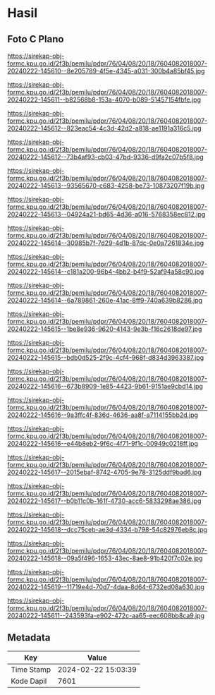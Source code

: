 # Hasil

## Foto C Plano

https://sirekap-obj-formc.kpu.go.id/2f3b/pemilu/pdpr/76/04/08/20/18/7604082018007-20240222-145610--8e205789-4f5e-4345-a031-300b4a85bf45.jpg

https://sirekap-obj-formc.kpu.go.id/2f3b/pemilu/pdpr/76/04/08/20/18/7604082018007-20240222-145611--b82568b8-153a-4070-b089-51457154fbfe.jpg

https://sirekap-obj-formc.kpu.go.id/2f3b/pemilu/pdpr/76/04/08/20/18/7604082018007-20240222-145612--823eac54-4c3d-42d2-a818-ae1191a316c5.jpg

https://sirekap-obj-formc.kpu.go.id/2f3b/pemilu/pdpr/76/04/08/20/18/7604082018007-20240222-145612--73b4af93-cb03-47bd-9336-d9fa2c07b5f8.jpg

https://sirekap-obj-formc.kpu.go.id/2f3b/pemilu/pdpr/76/04/08/20/18/7604082018007-20240222-145613--93565670-c683-4258-be73-10873207f19b.jpg

https://sirekap-obj-formc.kpu.go.id/2f3b/pemilu/pdpr/76/04/08/20/18/7604082018007-20240222-145613--04924a21-bd65-4d36-a016-5768358ec812.jpg

https://sirekap-obj-formc.kpu.go.id/2f3b/pemilu/pdpr/76/04/08/20/18/7604082018007-20240222-145614--30985b7f-7d29-4d1b-87dc-0e0a7261834e.jpg

https://sirekap-obj-formc.kpu.go.id/2f3b/pemilu/pdpr/76/04/08/20/18/7604082018007-20240222-145614--c181a200-96b4-4bb2-b4f9-52af94a58c90.jpg

https://sirekap-obj-formc.kpu.go.id/2f3b/pemilu/pdpr/76/04/08/20/18/7604082018007-20240222-145614--6a789861-260e-41ac-8ff9-740a639b8286.jpg

https://sirekap-obj-formc.kpu.go.id/2f3b/pemilu/pdpr/76/04/08/20/18/7604082018007-20240222-145615--1be8e936-9620-4143-9e3b-f16c2618de97.jpg

https://sirekap-obj-formc.kpu.go.id/2f3b/pemilu/pdpr/76/04/08/20/18/7604082018007-20240222-145615--bdb0d525-2f9c-4cf4-968f-d834d3963387.jpg

https://sirekap-obj-formc.kpu.go.id/2f3b/pemilu/pdpr/76/04/08/20/18/7604082018007-20240222-145616--673b8909-1e85-4423-9b61-9151ae9cbd14.jpg

https://sirekap-obj-formc.kpu.go.id/2f3b/pemilu/pdpr/76/04/08/20/18/7604082018007-20240222-145616--9a3ffc4f-836d-4636-aa8f-a7114155bb2d.jpg

https://sirekap-obj-formc.kpu.go.id/2f3b/pemilu/pdpr/76/04/08/20/18/7604082018007-20240222-145616--e44b8eb2-9f6c-4f71-9f1c-00949c0216ff.jpg

https://sirekap-obj-formc.kpu.go.id/2f3b/pemilu/pdpr/76/04/08/20/18/7604082018007-20240222-145617--2015ebaf-8742-4705-9e78-3125ddf9bad6.jpg

https://sirekap-obj-formc.kpu.go.id/2f3b/pemilu/pdpr/76/04/08/20/18/7604082018007-20240222-145617--b0b11c0b-161f-4730-acc6-5833298ae386.jpg

https://sirekap-obj-formc.kpu.go.id/2f3b/pemilu/pdpr/76/04/08/20/18/7604082018007-20240222-145618--dcc75ceb-ae3d-4334-b798-54c82976eb8c.jpg

https://sirekap-obj-formc.kpu.go.id/2f3b/pemilu/pdpr/76/04/08/20/18/7604082018007-20240222-145618--09a5f496-1653-43ec-8ae8-91b420f7c02e.jpg

https://sirekap-obj-formc.kpu.go.id/2f3b/pemilu/pdpr/76/04/08/20/18/7604082018007-20240222-145619--11719e4d-70d7-4daa-8d64-6732ed08a630.jpg

https://sirekap-obj-formc.kpu.go.id/2f3b/pemilu/pdpr/76/04/08/20/18/7604082018007-20240222-145611--243593fa-e902-472c-aa65-eec608bb8ca9.jpg


## Metadata

| Key        | Value               |
| ---------- | ------------------- |
| Time Stamp | 2024-02-22 15:03:39 |
| Kode Dapil | 7601                |



